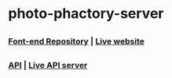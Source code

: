 # photo-phactory-server

##
### [Font-end Repository](https://github.com/Porgramming-Hero-web-course/full-stack-client-ShahinurAlamBhuiyan) | [Live website](https://photo-phactoryy.web.app/)
##

### [API](https://blueberry-surprise-50914.herokuapp.com/photos)  |  [Live API server](https://blueberry-surprise-50914.herokuapp.com/photos)
